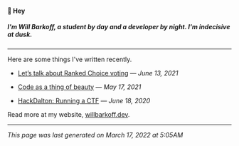 #### 👋 Hey
##### I'm Will Barkoff, a student by day and a developer by night. I'm indecisive at dusk. 

---

Here are some things I've written recently.

- [Let’s talk about Ranked Choice voting](http://willbarkoff.dev/2021/06/13/ranked-choice) &mdash; _June 13, 2021_

- [Code as a thing of beauty](http://willbarkoff.dev/2021/05/17/beauty) &mdash; _May 17, 2021_

- [HackDalton: Running a CTF](http://willbarkoff.dev/2020/06/18/hackdalton) &mdash; _June 18, 2020_


Read more at my website, [willbarkoff.dev](https://willbarkoff.dev).

---
_This page was last generated on March 17, 2022 at 5:05AM_